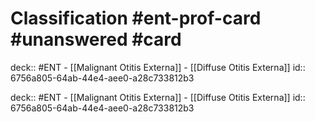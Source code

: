 # Classification #ent-prof-card #unanswered #card

deck:: #ENT - [[Malignant Otitis Externa]] - [[Diffuse Otitis Externa]]
id:: 6756a805-64ab-44e4-aee0-a28c733812b3

deck:: #ENT - [[Malignant Otitis Externa]] - [[Diffuse Otitis Externa]]
id:: 6756a805-64ab-44e4-aee0-a28c733812b3
